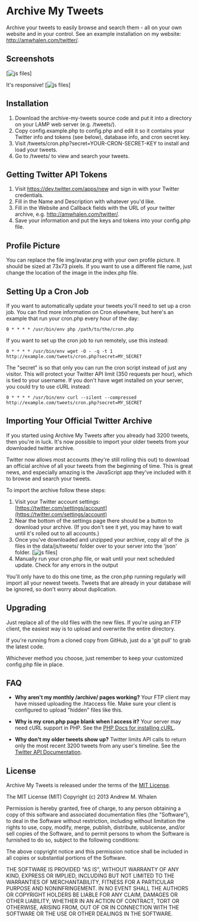Archive My Tweets
=================

Archive your tweets to easily browse and search them - all on your own website and in your control. See an example installation on my website: http://amwhalen.com/twitter/.

Screenshots
-----------

[![js files](https://github.com/amwhalen/archive-my-tweets/master/img/screenshots/amt.png)]

It's responsive!
[![js files](https://github.com/amwhalen/archive-my-tweets/master/img/screenshots/amt_responsive.png)]

Installation
------------

1. Download the archive-my-tweets source code and put it into a directory on your LAMP web server (e.g. /tweets/).
2. Copy config.example.php to config.php and edit it so it contains your Twitter info and tokens (see below), database info, and cron secret key.
3. Visit /tweets/cron.php?secret=YOUR-CRON-SECRET-KEY to install and load your tweets.
4. Go to /tweets/ to view and search your tweets.

Getting Twitter API Tokens
--------------------------

1. Visit https://dev.twitter.com/apps/new and sign in with your Twitter credentials.
2. Fill in the Name and Description with whatever you'd like.
3. Fill in the Website and Callback fields with the URL of your twitter archive, e.g. http://amwhalen.com/twitter/.
4. Save your information and put the keys and tokens into your config.php file.

Profile Picture
---------------

You can replace the file img/avatar.png with your own profile picture. It should be sized at 73x73 pixels. If you want to use a different file name, just change the location of the image in the index.php file.

Setting Up a Cron Job
---------------------

If you want to automatically update your tweets you'll need to set up a cron job. You can find more information on Cron elsewhere, but here's an example that run your cron.php every hour of the day:

	0 * * * * /usr/bin/env php /path/to/the/cron.php

If you want to set up the cron job to run remotely, use this instead:

	0 * * * * /usr/bin/env wget -O - -q -t 1 http://example.com/tweets/cron.php?secret=MY_SECRET

The "secret" is so that only you can run the cron script instead of just any visitor. This will protect your Twitter API limit (350 requests per hour), which is tied to your username. If you don't have wget installed on your server, you could try to use cURL instead:

	0 * * * * /usr/bin/env curl --silent --compressed http://example.com/tweets/cron.php?secret=MY_SECRET

Importing Your Official Twitter Archive
---------------------------------------

If you started using Archive My Tweets after you already had 3200 tweets, then you're in luck. It's now possible to import your older tweets from your downloaded twitter archive.

Twitter now allows most accounts (they're still rolling this out) to download an official archive of all your tweets from the beginning of time. This is great news, and especially amazing is the JavaScript app they've included with it to browse and search your tweets.

To import the archive follow these steps:

1. Visit your Twitter account settings: [https://twitter.com/settings/account](https://twitter.com/settings/account)
2. Near the bottom of the settings page there should be a button to download your archive. (If you don't see it yet, you may have to wait until it's rolled out to all accounts.)
3. Once you've downloaded and unzipped your archive, copy all of the .js files in the data/js/tweets/ folder over to your server into the 'json' folder. [![js files](https://github.com/amwhalen/archive-my-tweets/master/img/screenshots/jsfiles.png)]
4. Manually run your cron.php file, or wait until your next scheduled update. Check for any errors in the output

You'll only have to do this one time, as the cron.php running regularly will import all your newest tweets. Tweets that are already in your database will be ignored, so don't worry about duplication.

Upgrading
---------

Just replace all of the old files with the new files. If you're using an FTP client, the easiest way is to upload and overwrite the entire directory.

If you're running from a cloned copy from GitHub, just do a 'git pull' to grab the latest code.

Whichever method you choose, just remember to keep your customized config.php file in place.

FAQ
---

* **Why aren't my monthly /archive/ pages working?** Your FTP client may have missed uploading the .htaccess file. Make sure your client is configured to upload "hidden" files like this.

* **Why is my cron.php page blank when I access it?** Your server may need cURL support in PHP. See the [PHP Docs for installing cURL](http://www.php.net/manual/en/curl.setup.php).

* **Why don't my older tweets show up?** Twitter limits API calls to return only the most recent 3200 tweets from any user's timeline. See the [Twitter API Documentation](https://dev.twitter.com/docs/api/1.1/get/statuses/user_timeline).

License
-------

Archive My Tweets is released under the terms of the [MIT License](http://www.opensource.org/licenses/mit-license.html).

The MIT License (MIT)
Copyright (c) 2013 Andrew M. Whalen

Permission is hereby granted, free of charge, to any person obtaining a copy of this software and associated documentation files (the "Software"), to deal in the Software without restriction, including without limitation the rights to use, copy, modify, merge, publish, distribute, sublicense, and/or sell copies of the Software, and to permit persons to whom the Software is furnished to do so, subject to the following conditions:

The above copyright notice and this permission notice shall be included in all copies or substantial portions of the Software.

THE SOFTWARE IS PROVIDED "AS IS", WITHOUT WARRANTY OF ANY KIND, EXPRESS OR IMPLIED, INCLUDING BUT NOT LIMITED TO THE WARRANTIES OF MERCHANTABILITY, FITNESS FOR A PARTICULAR PURPOSE AND NONINFRINGEMENT. IN NO EVENT SHALL THE AUTHORS OR COPYRIGHT HOLDERS BE LIABLE FOR ANY CLAIM, DAMAGES OR OTHER LIABILITY, WHETHER IN AN ACTION OF CONTRACT, TORT OR OTHERWISE, ARISING FROM, OUT OF OR IN CONNECTION WITH THE SOFTWARE OR THE USE OR OTHER DEALINGS IN THE SOFTWARE.
